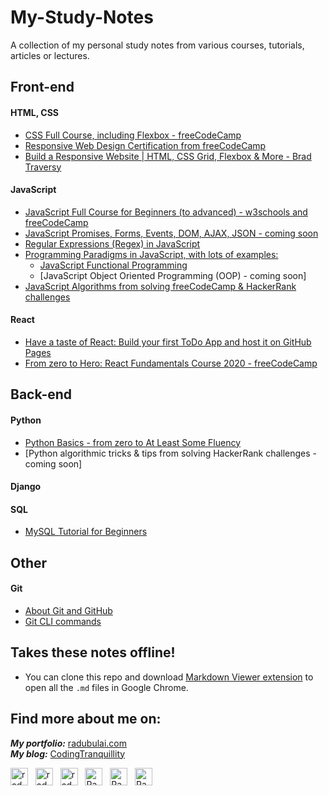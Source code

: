 # My-Study-Notes
A collection of my personal study notes from various courses, tutorials, articles or lectures.

## Front-end
#### HTML, CSS
* [CSS Full Course, including Flexbox - freeCodeCamp](./CSS/CSS_fullcourse_flexbox.md)
* [Responsive Web Design Certification from freeCodeCamp](./CSS/ResponsiveWebDesign.md)
* [Build a Responsive Website | HTML, CSS Grid, Flexbox & More - Brad Traversy](./CSS/BuildResponsiveWebsiteHTML.md)

#### JavaScript
* [JavaScript Full Course for Beginners (to advanced) - w3schools and freeCodeCamp](./JavaScript/JavaScriptBeginners.md)
* [JavaScript Promises, Forms, Events, DOM, AJAX, JSON - coming soon](./JavaScript/JavaScriptAdvanced.md)
* [Regular Expressions (Regex) in JavaScript](./JavaScript/JavaScriptRegex.md)
* [Programming Paradigms in JavaScript, with lots of examples:](./JavaScript/JavaScriptFunctionalProgramming.md)
  * [JavaScript Functional Programming](./JavaScript/JavaScriptFunctionalProgramming.md)
  * [JavaScript Object Oriented Programming (OOP) - coming soon]
* [JavaScript Algorithms from solving freeCodeCamp & HackerRank challenges](./JavaScript/JavaScriptAlgorithms.md)

#### React
* [Have a taste of React: Build your first ToDo App and host it on GitHub Pages](./React/React-ToDoApp.md)
* [From zero to Hero: React Fundamentals Course 2020 - freeCodeCamp](./React/ReactFundamentals.md)





## Back-end
#### Python
* [Python Basics - from zero to At Least Some Fluency](./Python/PythonBasics.md)
* [Python algorithmic tricks & tips from solving HackerRank challenges - coming soon]

#### Django





#### SQL
* [MySQL Tutorial for Beginners](./SQL/MySQL-Tutorial-for-Beginners.md)







## Other
#### Git
* [About Git and GitHub](./Git/Git-about.md)
* [Git CLI commands](./Git/Git-CLI-commands.md)





## Takes these notes offline!
- You can clone this repo and download [Markdown Viewer extension](https://chrome.google.com/webstore/detail/markdown-viewer/ckkdlimhmcjmikdlpkmbgfkaikojcbjk?hl=en) to open all the `.md` files in Google Chrome.


## Find more about me on:
***My portfolio:*** [radubulai.com](https://radualexandrub.github.io/)<br>
***My blog:*** [CodingTranquillity](https://codingtranquillity.herokuapp.com/)

<a href="https://github.com/radualexandrub" target="_blank"><img align="center" src="https://cdn.jsdelivr.net/npm/simple-icons@3.0.1/icons/github.svg" alt="radualexandrub" height="28" width="28" /></a>&nbsp;&nbsp;
<a href="https://www.linkedin.com/in/radu-alexandru-bulai/" target="_blank"><img align="center" src="https://cdn.jsdelivr.net/npm/simple-icons@3.0.1/icons/linkedin.svg" alt="radu-alexandru-bulai" height="28" width="28" /></a>&nbsp;&nbsp;
<a href="https://dev.to/radualexandrub" target="_blank"><img align="center" src="https://cdn.jsdelivr.net/npm/simple-icons@3.0.1/icons/dev-dot-to.svg" alt="radualexandrub" height="28" width="28" /></a>&nbsp;&nbsp;
<a href="https://www.hackerrank.com/RaduAlexandruB" target="_blank"><img align="center" src="https://cdn.jsdelivr.net/npm/simple-icons@3.0.1/icons/hackerrank.svg" alt="RaduAlexandruB" height="28" width="28" /></a>&nbsp;&nbsp;
<a href="https://www.flickr.com/photos/radualexandru" target="_blank"><img align="center" src="https://cdn.jsdelivr.net/npm/simple-icons@3.0.1/icons/flickr.svg" alt="RaduAlexandruB" height="28" width="28" /></a>&nbsp;&nbsp;
<a href="https://www.mixcloud.com/radu-alexandru7" target="_blank"><img align="center" src="https://cdn.jsdelivr.net/npm/simple-icons@3.0.1/icons/mixcloud.svg" alt="RaduAlexandru" height="28" width="28" /></a>&nbsp;&nbsp;